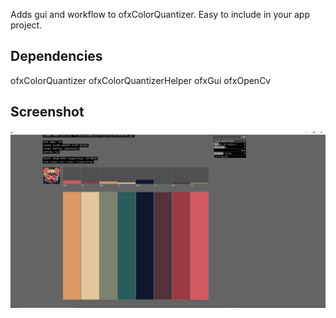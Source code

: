 Adds gui and workflow to ofxColorQuantizer. Easy to include in your app project.

## Dependencies

ofxColorQuantizer
ofxColorQuantizerHelper
ofxGui
ofxOpenCv

## Screenshot

![Alt text](/screenshot.JPG?raw=true "MoebiusSurfing")
